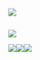 <p><img style="display: block; margin-left: auto; margin-right: auto;" src="https://cdn.discordapp.com/attachments/876980365623967815/1152393505252061228/australiumtitle.png" alt=""\ /></p>
<p><img src="https://cdn.discordapp.com/attachments/876980365623967815/1152603781217910925/australiumoverview.png" alt=""/></p>
<p><img src="https://cdn.discordapp.com/attachments/876980365623967815/1152406053842075739/australiumore.png" /></p>
<p><img src="https://cdn.discordapp.com/attachments/876980365623967815/1152393504983633940/australiumpan.png" alt=""/></p>
<p><img src="https://cdn.discordapp.com/attachments/876980365623967815/1153524676136546375/australiumknife.png"/></p>
<div class="wrapper">
<p><a href="https://github.com/Modog500000/australium"><img style="float: left;" src="https://cdn.discordapp.com/attachments/876980365623967815/1152604270894518332/github.png"/></a><a href="https://www.youtube.com/channel/UCUPyn9ITA0e_vkCjc1Olttw"><img style="float: left;" src="https://cdn.discordapp.com/attachments/876980365623967815/1152605945407483985/youtube.png"/></a><img style="float: left;" src="https://cdn.discordapp.com/attachments/876980365623967815/1152604065834999890/discord.png"/></p>
</div>